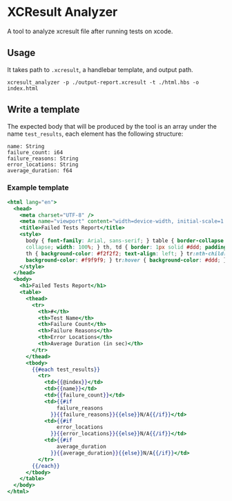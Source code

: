 # XCResult Analyzer

A tool to analyze xcresult file after running tests on xcode.

## Usage

It takes path to `.xcresult`, a handlebar template, and output path.

```shell
xcresult_analyzer -p ./output-report.xcresult -t ./html.hbs -o index.html
```

## Write a template

The expected body that will be produced by the tool is an array under the name `test_results`, each element has the following structure:

```
name: String
failure_count: i64
failure_reasons: String
error_locations: String
average_duration: f64
```

### Example template

```hbs
<html lang="en">
  <head>
    <meta charset="UTF-8" />
    <meta name="viewport" content="width=device-width, initial-scale=1.0" />
    <title>Failed Tests Report</title>
    <style>
      body { font-family: Arial, sans-serif; } table { border-collapse:
      collapse; width: 100%; } th, td { border: 1px solid #ddd; padding: 8px; }
      th { background-color: #f2f2f2; text-align: left; } tr:nth-child(even) {
      background-color: #f9f9f9; } tr:hover { background-color: #ddd; }
    </style>
  </head>
  <body>
    <h1>Failed Tests Report</h1>
    <table>
      <thead>
        <tr>
          <th>#</th>
          <th>Test Name</th>
          <th>Failure Count</th>
          <th>Failure Reasons</th>
          <th>Error Locations</th>
          <th>Average Duration (in sec)</th>
        </tr>
      </thead>
      <tbody>
        {{#each test_results}}
          <tr>
            <td>{{@index}}</td>
            <td>{{name}}</td>
            <td>{{failure_count}}</td>
            <td>{{#if
                failure_reasons
              }}{{failure_reasons}}{{else}}N/A{{/if}}</td>
            <td>{{#if
                error_locations
              }}{{error_locations}}{{else}}N/A{{/if}}</td>
            <td>{{#if
                average_duration
              }}{{average_duration}}{{else}}N/A{{/if}}</td>
          </tr>
        {{/each}}
      </tbody>
    </table>
  </body>
</html>
```